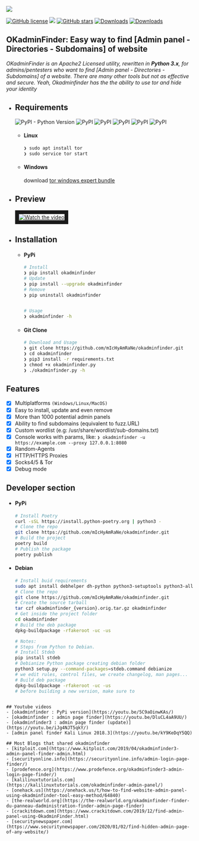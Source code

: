 ![](https://gist.githubusercontent.com/mIcHyAmRaNe/0b370c808bd1a600778f6a3875e5a732/raw/35f2803c176eeb27d4eea5eac88087b0d78f0ecc/okadminfinder3-.png)

[![GitHub license](https://img.shields.io/github/license/mIcHyAmRaNe/okadminfinder3.svg)](https://github.com/mIcHyAmRaNe/okadminfinder/blob/master/LICENSE)
![](https://img.shields.io/badge/platform-linux%20%7C%20windows%20%7C%20osx-lightgrey.svg)
[![GitHub stars](https://img.shields.io/github/stars/mIcHyAmRaNe/okadminfinder3.svg?style=social)](https://github.com/mIcHyAmRaNe/okadminfinder/stargazers)
[![Downloads](https://static.pepy.tech/badge/okadminfinder/week)](https://pepy.tech/project/okadminfinder)
[![Downloads](https://static.pepy.tech/badge/okadminfinder)](https://pepy.tech/project/okadminfinder)

## OKadminFinder: Easy way to find [Admin panel - Directories - Subdomains] of website

*OKadminFinder is an Apache2 Licensed utility, rewritten in **Python 3.x**, for admins/pentesters who want to find [Admin panel - Directories - Subdomains] of a website. There are many other tools but not as effective and secure. Yeah, Okadminfinder has the the ability to use tor and hide your identity*

* ## Requirements
    ![PyPI - Python Version](https://img.shields.io/pypi/pyversions/Django.svg)
    ![PyPI](https://img.shields.io/pypi/v/argparse.svg?label=argparse)
    ![PyPI](https://img.shields.io/pypi/v/colorama.svg?label=colorama)
    ![PyPI](https://img.shields.io/pypi/v/httpx.svg?label=httpx)
    ![PyPI](https://img.shields.io/pypi/v/trio.svg?label=trio)
    ![PyPI](https://img.shields.io/pypi/v/tqdm.svg?label=tqdm)
    * #### Linux
       ```bash
       ❯ sudo apt install tor
       ❯ sudo service tor start
       ```

    * #### Windows
       download [tor windows expert bundle](https://www.torproject.org/download/tor/)

* ## Preview
   <a href="http://www.youtube.com/watch?feature=player_embedded&v=5C9aOinwKAs" target="_blank">
      <img src="https://i.imgur.com/610tOPC.png" alt="Watch the video" border="10" />
   </a>

* ## Installation
      
   * #### PyPi
      ```bash
      # Install
      ❯ pip install okadminfinder
      # Update
      ❯ pip install --upgrade okadminfinder
      # Remove
      ❯ pip uninstall okadminfinder


      # Usage
      ❯ okadminfinder -h
      ```
   
   * #### Git Clone
      ```bash
      # Download and Usage
      ❯ git clone https://github.com/mIcHyAmRaNe/okadminfinder.git
      ❯ cd okadminfinder
      ❯ pip3 install -r requirements.txt
      ❯ chmod +x okadminfinder.py
      ❯ ./okadminfinder.py -h
      ```

## Features
- [x] Multiplatforms `(Windows/Linux/MacOS)`
- [x] Easy to install, update and even remove
- [x] More than 1000 potential admin panels
- [x] Ability to find subdomains (equivalent to fuzz.URL)
- [x] Custom wordlist (e.g: /usr/share/wordlist/sub-domains.txt)
- [x] Console works with params, like: `❯ okadminfinder -u https://example.com --proxy 127.0.0.1:8080`
- [x] Random-Agents
- [x] HTTP/HTTPS Proxies
- [x] Socks4/5 & Tor
- [x] Debug mode

## Developer section

  * #### PyPi
      ```bash
      # Install Poetry
      curl -sSL https://install.python-poetry.org | python3 -
      # Clone the repo
      git clone https://github.com/mIcHyAmRaNe/okadminfinder.git
      # Build the project
      poetry build
      # Publish the package
      poetry publish
      ```

  * #### Debian
      ```bash
      # Install buid requirements 
      sudo apt install debhelper dh-python python3-setuptools python3-all
      # Clone the repo
      git clone https://github.com/mIcHyAmRaNe/okadminfinder.git
      # Create the source tarball
      tar czf okadminfinder_{version}.orig.tar.gz okadminfinder
      # Get inside the project folder
      cd okadminfinder
      # Build the deb package
      dpkg-buildpackage -rfakeroot -uc -us
      
      # Notes:
      # Steps from Python to Debian.
      # Install Stdeb
      pip install stdeb
      # Debianize Python package creating debian folder
      python3 setup.py --command-packages=stdeb.command debianize
      # we edit rules, control files, we create changelog, man pages...
      # Build deb package
      dpkg-buildpackage -rfakeroot -uc -us
      # before building a new version, make sure to 
   ```

## Youtube videos
- [okadminfinder : PyPi version](https://youtu.be/5C9aOinwKAs/)
- [okadminfinder : admin page finder](https://youtu.be/DluCL4aA9UU/)
- [okadminfinder3 : admin page finder (update)](https://youtu.be/iJg4NJT5qkY/)
- [admin panel finder Kali Linux 2018.3](https://youtu.be/kY9KeDqY5QQ)

## Most Blogs that shared okadminfinder
- [kitploit.com](https://www.kitploit.com/2019/04/okadminfinder3-admin-panel-finder-admin.html)
- [securityonline.info](https://securityonline.info/admin-login-page-finder/)
- [prodefence.org](https://www.prodefence.org/okadminfinder3-admin-login-page-finder/)
- [kalilinuxtutorials.com](https://kalilinuxtutorials.com/okadminfinder-admin-panel/)
- [onehack.us](https://onehack.us/t/how-to-find-website-admin-panel-using-okadminfinder-tool-easy-method/64840)
- [the-realworld.org](https://the-realworld.org/okadminfinder-finder-du-panneau-dadministration-finder-admin-page-finder)
- [crackitdown.com](https://www.crackitdown.com/2019/12/find-admin-panel-using-OkadminFinder.html)
- [securitynewspaper.com](https://www.securitynewspaper.com/2020/01/02/find-hidden-admin-page-of-any-website/)
